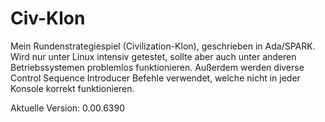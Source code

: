 # Civ-Klon
Mein Rundenstrategiespiel (Civilization-Klon), geschrieben in Ada/SPARK.
Wird nur unter Linux intensiv getestet, sollte aber auch unter anderen Betriebssystemen problemlos funktionieren. Außerdem werden diverse Control Sequence Introducer Befehle verwendet, welche nicht in jeder Konsole korrekt funktionieren.

Aktuelle Version: 0.00.6390